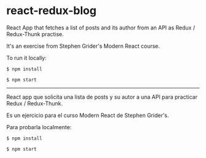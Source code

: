 # react-redux-blog
React App that fetches a list of posts and its author from an API as Redux / Redux-Thunk practise.

It's an exercise from Stephen Grider's Modern React course.

To run it locally:

```$ npm install```

```$ npm start```

----------------------------------

React app que solicita una lista de posts y su autor a una API para practicar Redux / Redux-Thunk.

Es un ejercicio para el curso Modern React de Stephen Grider's.

Para probarla localmente:

```$ npm install```

```$ npm start```
